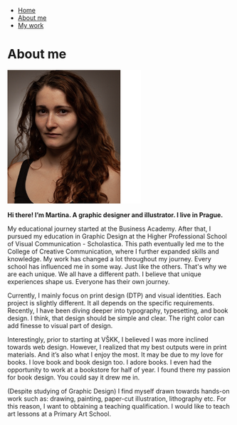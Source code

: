 
<!-- This is a comment, only visible to the author: Add a link to your presentation. -->
<!-- Presentations do not need to be a PDF, you may link elsewhere, such as Figma, YouTube, etc. -->
<!-- Consider adding navigation to each section (About, Featured Projects, Notes, etc.) -->

- [Home](#home)
- [About me](#more_about_me)
- [My work](#work)

# About me

<!-- Consider including a headshot. We’re not designing, so keep the image width/height around 320px x 320px (square). Replace "surname" with your surname in the file name. -->

![Write an alternative text description.](img/ME.png)

**Hi there! I’m Martina. A graphic designer and illustrator. I live in Prague.**

My educational journey started at the Business Academy. After that, I pursued my education in Graphic Design at the Higher Professional School of Visual Communication - Scholastica. This path eventually led me to the College of Creative Communication, where I further expanded skills and knowledge. My work has changed a lot throughout my journey. Every school has influenced me in some way. Just like the others. That's why we are each unique. We all have a different path. I believe that unique experiences shape us. Everyone has their own journey. 

Currently, I mainly focus on print design (DTP) and visual identities. Each project is slightly different. It all depends on the specific requirements. Recently, I have been diving deeper into typography, typesetting, and book design. I think, that design should be simple and clear. The right color can add finesse to visual part of design. 

Interestingly, prior to starting at VŠKK, I believed I was more inclined towards web design. However, I realized that my best outputs were in print materials. And it’s also what I enjoy the most. It may be due to my love for books. I love book and book design too. I adore books. I even had the opportunity to work at a bookstore for half of year. I found there my passion for book design. You could say it drew me in.

(Despite studying of Graphic Design) I find myself drawn towards hands-on work such as: drawing, painting, paper-cut illustration, lithography etc. For this reason, I want to obtaining a teaching qualification. I would like to teach art lessons at a Primary Art School.

